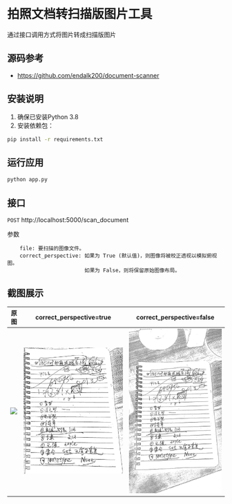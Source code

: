 # 拍照文档转扫描版图片工具

通过接口调用方式将图片转成扫描版图片

## 源码参考

- https://github.com/endalk200/document-scanner

## 安装说明

1. 确保已安装Python 3.8
2. 安装依赖包：

```bash
pip install -r requirements.txt
```

## 运行应用

```bash
python app.py
```

## 接口

`POST` http://localhost:5000/scan_document

参数

        file: 要扫描的图像文件。
        correct_perspective: 如果为 True (默认值)，则图像将被校正透视以模拟俯视图。
                             如果为 False，则将保留原始图像布局。

## 截图展示

| 原图           | correct_perspective=true | correct_perspective=false |
|--------------|--------------------------|---------------------------|
| ![](sss.jpg) | ![](ttt1.png)            | ![](ttt2.png)             |



